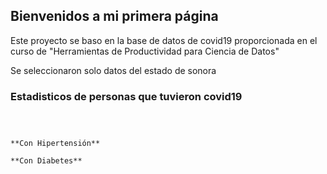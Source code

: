 ## Bienvenidos a mi primera página

Este proyecto se baso en la base de datos de covid19 proporcionada en el curso de "Herramientas de Productividad para Ciencia de Datos"

Se seleccionaron solo datos del estado de sonora

### Estadisticos de personas que tuvieron covid19


```Con Hipertensión



**Con Hipertensión**

**Con Diabetes**




